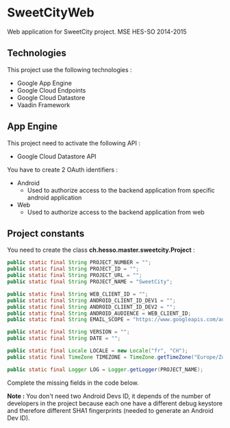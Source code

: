 SweetCityWeb
============

Web application for SweetCity project. MSE HES-SO 2014-2015

Technologies
------------
This project use the following technologies :

* Google App Engine
* Google Cloud Endpoints
* Google Cloud Datastore
* Vaadin Framework

App Engine
----------
This project need to activate the following API :

* Google Cloud Datastore API

You have to create 2 OAuth identifiers :

* Android
  * Used to authorize access to the backend application from specific android application
* Web
  * Used to authorize access to the backend application from web

Project constants
-----------------
You need to create the class **ch.hesso.master.sweetcity.Project** :

```java
public static final String PROJECT_NUMBER = "";
public static final String PROJECT_ID = "";
public static final String PROJECT_URL = "";
public static final String PROJECT_NAME = "SweetCity";

public static final String WEB_CLIENT_ID = "";
public static final String ANDROID_CLIENT_ID_DEV1 = "";
public static final String ANDROID_CLIENT_ID_DEV2 = "";
public static final String ANDROID_AUDIENCE = WEB_CLIENT_ID;
public static final String EMAIL_SCOPE = "https://www.googleapis.com/auth/userinfo.email";

public static final String VERSION = "";
public static final String DATE = "";

public static final Locale LOCALE = new Locale("fr", "CH");
public static final TimeZone TIMEZONE = TimeZone.getTimeZone("Europe/Zurich");

public static final Logger LOG = Logger.getLogger(PROJECT_NAME);
```

Complete the missing fields in the code below.

**Note :** You don't need two Android Devs ID, it depends of the number of developers in the project because each one have a different debug keystore and therefore different SHA1 fingerprints (needed to generate an Android Dev ID). 
